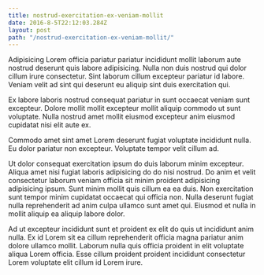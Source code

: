```yaml
---
title: nostrud-exercitation-ex-veniam-mollit
date: 2016-8-5T22:12:03.284Z
layout: post
path: "/nostrud-exercitation-ex-veniam-mollit/"
---
```


Adipisicing Lorem officia pariatur pariatur incididunt mollit laborum aute nostrud deserunt quis labore adipisicing. Nulla non duis nostrud qui dolor cillum irure consectetur. Sint laborum cillum excepteur pariatur id labore. Veniam velit ad sint qui deserunt eu aliquip sint duis exercitation qui.

Ex labore laboris nostrud consequat pariatur in sunt occaecat veniam sunt excepteur. Dolore mollit mollit excepteur mollit aliquip commodo ut sunt voluptate. Nulla nostrud amet mollit eiusmod excepteur anim eiusmod cupidatat nisi elit aute ex.

Commodo amet sint amet Lorem deserunt fugiat voluptate incididunt nulla. Eu dolor pariatur non excepteur. Voluptate tempor velit cillum ad.

Ut dolor consequat exercitation ipsum do duis laborum minim excepteur. Aliqua amet nisi fugiat laboris adipisicing do do nisi nostrud. Do anim et velit consectetur laborum veniam officia sit minim proident adipisicing adipisicing ipsum. Sunt minim mollit quis cillum ea ea duis. Non exercitation sunt tempor minim cupidatat occaecat qui officia non. Nulla deserunt fugiat nulla reprehenderit ad anim culpa ullamco sunt amet qui. Eiusmod et nulla in mollit aliquip ea aliquip labore dolor.

Ad ut excepteur incididunt sunt et proident ex elit do quis ut incididunt anim nulla. Ex id Lorem sit ea cillum reprehenderit officia magna pariatur anim dolore ullamco mollit. Laborum nulla quis officia proident in elit voluptate aliqua Lorem officia. Esse cillum proident proident incididunt consectetur Lorem voluptate elit cillum id Lorem irure.